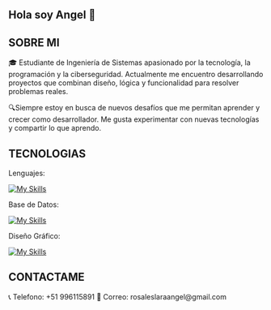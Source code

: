 ## Hola soy Angel 👋

<h2>SOBRE MI</h2>
🎓 Estudiante de Ingeniería de Sistemas apasionado por la tecnología, la programación y la ciberseguridad. Actualmente me encuentro desarrollando proyectos que combinan diseño, lógica y funcionalidad para resolver problemas reales.

🔍Siempre estoy en busca de nuevos desafíos que me permitan aprender y crecer como desarrollador. Me gusta experimentar con nuevas tecnologías y compartir lo que aprendo.
<h2>TECNOLOGIAS</h2>
<p>Lenguajes: </p>

[![My Skills](https://skillicons.dev/icons?i=java,html,css)](https://skillicons.dev)

<p>Base de Datos: </p>

[![My Skills](https://skillicons.dev/icons?i=mysql)](https://skillicons.dev)

<p>Diseño Gráfico: </p>

[![My Skills](https://skillicons.dev/icons?i=ai,ps)](https://skillicons.dev)

<h2>CONTACTAME</h2>
📞 Telefono: +51 996115891
📧 Correo: rosaleslaraangel@gmail.com
